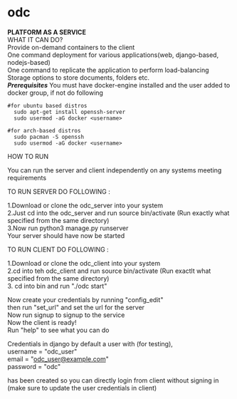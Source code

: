# odc 

**********PLATFORM AS A SERVICE**********\
WHAT IT CAN DO?\
Provide on-demand containers to the client\
One command deployment for various applications(web, django-based, nodejs-based)\
One command to replicate the application to perform load-balancing\
Storage options to store documents, folders etc.\
***********Prerequisites***********
 You must have docker-engine installed and the user added to docker group, if not do following
 
    #for ubuntu based distros
      sudo apt-get install openssh-server
      sudo usermod -aG docker <username>
    
    #for arch-based distros
      sudo pacman -S openssh
      sudo usermod -aG docker <username>

HOW TO RUN 

You can run the server and client independently on any systems meeting requirements

TO RUN SERVER DO FOLLOWING :

  1.Download or clone the odc_server into your system\
  2.Just cd into the odc_server and run source bin/activate (Run exactly what specified from the same directory)\
  3.Now run python3 manage.py runserver \
Your server should have now be started

TO RUN CLIENT DO FOLLOWING :

  1.Download or clone the odc_client into your system\
  2.cd into teh odc_client and run source bin/activate (Run exactlt what specified from the same directory)\
  3. cd into bin and run "./odc start"

Now create your credentials by running "config_edit"\
then run "set_url" and set the url for the server\
Now run signup to signup to the service\
Now the client is ready!\
Run "help" to see what you can do

Credentials in django
by default a user with (for testing),\
username = "odc_user"\
email = "odc_user@example.com"\
password = "odc"

has been created so you can directly login from client without signing in (make sure to update the user credentials in client)
